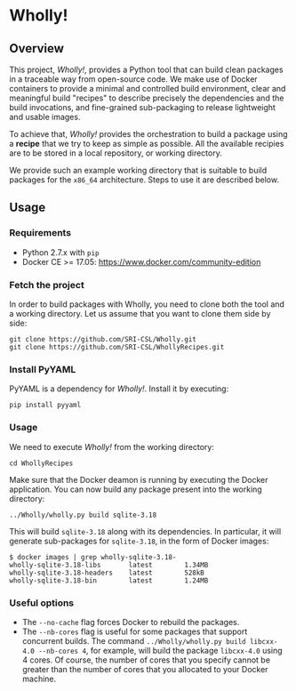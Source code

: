 # Wholly!

## Overview

This project, *Wholly!*, provides a Python tool that can build clean packages in a traceable way from open-source code. We make use of Docker containers to provide a minimal and controlled build environment, clear and meaningful build "recipes" to describe precisely the dependencies and the build invocations, and fine-grained sub-packaging to release lightweight and usable images.

To achieve that, *Wholly!* provides the orchestration to build a package using a **recipe** that we try to keep as simple as possible. All the available recipies are to be stored in a local repository, or working directory.

We provide such an example working directory that is suitable to build packages for the `x86_64` architecture. Steps to use it are described below.

## Usage

### Requirements

- Python 2.7.x with `pip`
- Docker CE >= 17.05: https://www.docker.com/community-edition

### Fetch the project

In order to build packages with Wholly, you need to clone both the tool and a working directory. Let us assume that you want to clone them side by side:

```
git clone https://github.com/SRI-CSL/Wholly.git
git clone https://github.com/SRI-CSL/WhollyRecipes.git
```

### Install PyYAML

PyYAML is a dependency for *Wholly!*. Install it by executing:

```
pip install pyyaml
```

### Usage

We need to execute *Wholly!* from the working directory:
```
cd WhollyRecipes
```

Make sure that the Docker deamon is running by executing the Docker application. You can now build any package present into the working directory:

```
../Wholly/wholly.py build sqlite-3.18
```
This will build `sqlite-3.18` along with its dependencies. In particular, it will generate sub-packages for `sqlite-3.18`, in the form of Docker images:

```
$ docker images | grep wholly-sqlite-3.18-
wholly-sqlite-3.18-libs       latest        1.34MB
wholly-sqlite-3.18-headers    latest        528kB
wholly-sqlite-3.18-bin        latest        1.24MB
```

### Useful options

- The `--no-cache` flag forces Docker to rebuild the packages.
- The `--nb-cores` flag is useful for some packages that support concurrent builds. The command `../Wholly/wholly.py build libcxx-4.0 --nb-cores 4`, for example, will build the package `libcxx-4.0` using 4 cores. Of course, the number of cores that you specify cannot be greater than the number of cores that you allocated to your Docker machine.
